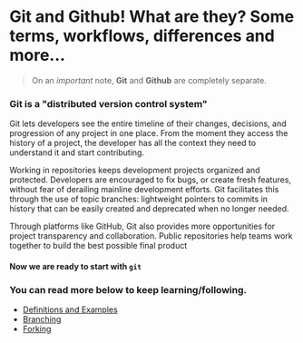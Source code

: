 # Git and Github! What are they? Some terms, workflows, differences and more...

> On an _important_ note, **Git** and **Github** are completely separate.

### Git is a "distributed version control system"

Git lets developers see the entire timeline of their changes, decisions, and progression of any project in one place. From the moment they access the history of a project, the developer has all the context they need to understand it and start contributing.

Working in repositories keeps development projects organized and protected. Developers are encouraged to fix bugs, or create fresh features, without fear of derailing mainline development efforts. Git facilitates this through the use of topic branches: lightweight pointers to commits in history that can be easily created and deprecated when no longer needed.

Through platforms like GitHub, Git also provides more opportunities for project transparency and collaboration. Public repositories help teams work together to build the best possible final product

#### Now we are ready to start with `git`

### You can read more below to keep learning/following.

- [Definitions and Examples](./Definitions.md)
- [Branching](./Branching.md)
- [Forking](./Forking.md)
